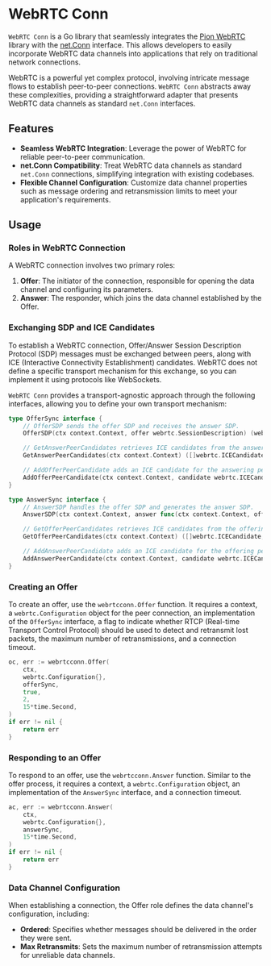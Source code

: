 # WebRTC Conn

`WebRTC Conn` is a Go library that seamlessly integrates the [Pion WebRTC](https://github.com/pion/webrtc) library with the [net.Conn](https://pkg.go.dev/net#Conn) interface. This allows developers to easily incorporate WebRTC data channels into applications that rely on traditional network connections.

WebRTC is a powerful yet complex protocol, involving intricate message flows to establish peer-to-peer connections. `WebRTC Conn` abstracts away these complexities, providing a straightforward adapter that presents WebRTC data channels as standard `net.Conn` interfaces.

## Features

- **Seamless WebRTC Integration**: Leverage the power of WebRTC for reliable peer-to-peer communication.
- **net.Conn Compatibility**: Treat WebRTC data channels as standard `net.Conn` connections, simplifying integration with existing codebases.
- **Flexible Channel Configuration**: Customize data channel properties such as message ordering and retransmission limits to meet your application's requirements.

## Usage

### Roles in WebRTC Connection

A WebRTC connection involves two primary roles:

1. **Offer**: The initiator of the connection, responsible for opening the data channel and configuring its parameters.
2. **Answer**: The responder, which joins the data channel established by the Offer.

### Exchanging SDP and ICE Candidates

To establish a WebRTC connection, Offer/Answer Session Description Protocol (SDP) messages must be exchanged between peers, along with ICE (Interactive Connectivity Establishment) candidates. WebRTC does not define a specific transport mechanism for this exchange, so you can implement it using protocols like WebSockets.

`WebRTC Conn` provides a transport-agnostic approach through the following interfaces, allowing you to define your own transport mechanism:

```go
type OfferSync interface {
    // OfferSDP sends the offer SDP and receives the answer SDP.
    OfferSDP(ctx context.Context, offer webrtc.SessionDescription) (webrtc.SessionDescription, error)

    // GetAnswerPeerCandidates retrieves ICE candidates from the answering peer.
    GetAnswerPeerCandidates(ctx context.Context) ([]webrtc.ICECandidate, error)

    // AddOfferPeerCandidate adds an ICE candidate for the answering peer.
    AddOfferPeerCandidate(ctx context.Context, candidate webrtc.ICECandidate) error
}

type AnswerSync interface {
    // AnswerSDP handles the offer SDP and generates the answer SDP.
    AnswerSDP(ctx context.Context, answer func(ctx context.Context, offer webrtc.SessionDescription) (webrtc.SessionDescription, error)) error

    // GetOfferPeerCandidates retrieves ICE candidates from the offering peer.
    GetOfferPeerCandidates(ctx context.Context) ([]webrtc.ICECandidate, error)

    // AddAnswerPeerCandidate adds an ICE candidate for the offering peer.
    AddAnswerPeerCandidate(ctx context.Context, candidate webrtc.ICECandidate) error
}
```

### Creating an Offer

To create an offer, use the `webrtcconn.Offer` function. It requires a context, a `webrtc.Configuration` object for the peer connection, an implementation of the `OfferSync` interface, a flag to indicate whether RTCP (Real-time Transport Control Protocol) should be used to detect and retransmit lost packets, the maximum number of retransmissions, and a connection timeout.

```go
oc, err := webrtcconn.Offer(
    ctx, 
    webrtc.Configuration{}, 
    offerSync,
    true,
    2,
    15*time.Second,
)
if err != nil {
    return err
}
```

### Responding to an Offer

To respond to an offer, use the `webrtcconn.Answer` function. Similar to the offer process, it requires a context, a `webrtc.Configuration` object, an implementation of the `AnswerSync` interface, and a connection timeout.

```go
ac, err := webrtcconn.Answer(
    ctx, 
    webrtc.Configuration{}, 
    answerSync,
    15*time.Second,
)
if err != nil {
    return err
}
```

### Data Channel Configuration

When establishing a connection, the Offer role defines the data channel's configuration, including:

- **Ordered**: Specifies whether messages should be delivered in the order they were sent.
- **Max Retransmits**: Sets the maximum number of retransmission attempts for unreliable data channels.
